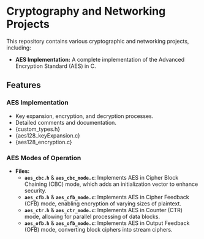 # Cryptography and Networking Projects

This repository contains various cryptographic and networking projects, including:

- **AES Implementation:** A complete implementation of the Advanced Encryption Standard (AES) in C.


## Features

### AES Implementation
- Key expansion, encryption, and decryption processes.
- Detailed comments and documentation.
- {custom_types.h}
- {aes128_keyExpansion.c}
- {aes128_encryption.c}

### AES Modes of Operation
- **Files:**
  - **`aes_cbc.h`** & **`aes_cbc_mode.c`**: Implements AES in Cipher Block Chaining (CBC) mode, which adds an initialization vector to enhance security.
  - **`aes_cfb.h`** & **`aes_cfb_mode.c`**: Implements AES in Cipher Feedback (CFB) mode, enabling encryption of varying sizes of plaintext.
  - **`aes_ctr.h`** & **`aes_ctr_mode.c`**: Implements AES in Counter (CTR) mode, allowing for parallel processing of data blocks.
  - **`aes_ofb.h`** & **`aes_ofb_mode.c`**: Implements AES in Output Feedback (OFB) mode, converting block ciphers into stream ciphers.












